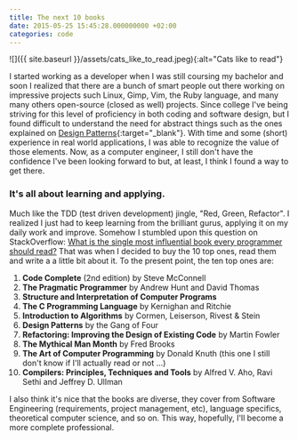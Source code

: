 ```yaml
---
title: The next 10 books
date: 2015-05-25 15:45:28.000000000 +02:00
categories: code
---
```


![]({{ site.baseurl }}/assets/cats_like_to_read.jpeg){:alt="Cats like to read"}

I started working as a developer when I was still coursing my bachelor and soon I realized that there are a bunch of smart people out there working on impressive projects such Linux, Gimp, Vim, the Ruby language, and many many others open-source (closed as well) projects. Since college I've being striving for this level of proficiency in both coding and software design, but I found difficult to understand the need for abstract things such as the ones explained on [Design Patterns](https://books.google.de/books?id=6oHuKQe3TjQC&amp;printsec=frontcover&amp;dq=design+patterns&amp;hl=en&amp;sa=X&amp;ei=gSZjVc6ZHoKjsgGK4oHIDA&amp;redir_esc=y#v=onepage&amp;q=design%20patterns&amp;f=false){:target="_blank"}. With time and some (short) experience in real world applications, I was able to recognize the value of those elements. Now, as a computer engineer, I still don't have the confidence I've been looking forward to but, at least, I think I found a way to get there.

### It's all about learning and applying.

Much like the TDD (test driven development) jingle, "Red, Green, Refactor". I realized I just had to keep learning from the brilliant gurus, applying it on my daily work and improve. Somehow I stumbled upon this question on StackOverflow: [What is the single most influential book every programmer should read?](http://stackoverflow.com/questions/1711/what-is-the-single-most-influential-book-every-programmer-should-read) That was when I decided to buy the 10 top ones, read them and write a a little bit about it. To the present point, the ten top ones are:

<ol>
<li><strong>Code Complete</strong> (2nd edition) by Steve McConnell</li>
<li><strong>The Pragmatic Programmer</strong> by Andrew Hunt and David Thomas</li>
<li><strong>Structure and Interpretation of Computer Programs</strong></li>
<li><strong>The C Programming Language</strong> by Kernighan and Ritchie</li>
<li><strong>Introduction to Algorithms</strong> by Cormen, Leiserson, Rivest &amp; Stein</li>
<li><strong>Design Patterns</strong> by the Gang of Four</li>
<li><strong>Refactoring: Improving the Design of Existing Code</strong> by Martin Fowler</li>
<li><strong>The Mythical Man Month</strong> by Fred Brooks</li>
<li><strong>The Art of Computer Programming</strong> by Donald Knuth (this one I still don't know if I'll actually read or not ...)</li>
<li><strong>Compilers: Principles, Techniques and Tools</strong> by Alfred V. Aho, Ravi Sethi and Jeffrey D. Ullman</li>
</ol>

I also think it's nice that the books are diverse, they cover from Software Engineering (requirements, project management, etc), language specifics, theoretical computer science, and so on. This way, hopefully, I'll become a more complete professional.
